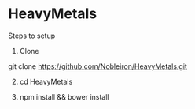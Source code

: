 # HeavyMetals

Steps to setup

1) Clone

git clone https://github.com/Nobleiron/HeavyMetals.git

2) cd HeavyMetals

3) npm install && bower install
